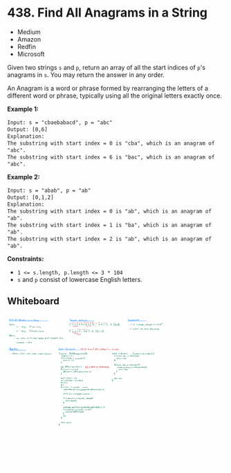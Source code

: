 # 438. Find All Anagrams in a String
- Medium
- Amazon
- Redfin
- Microsoft

Given two strings `s` and `p`, return an array of all the start indices of `p`'s
anagrams in `s`. You may return the answer in any order.

An Anagram is a word or phrase formed by rearranging the letters of a different
word or phrase, typically using all the original letters exactly once.

**Example 1:**
```
Input: s = "cbaebabacd", p = "abc"
Output: [0,6]
Explanation:
The substring with start index = 0 is "cba", which is an anagram of "abc".
The substring with start index = 6 is "bac", which is an anagram of "abc".
```

**Example 2:**
```
Input: s = "abab", p = "ab"
Output: [0,1,2]
Explanation:
The substring with start index = 0 is "ab", which is an anagram of "ab".
The substring with start index = 1 is "ba", which is an anagram of "ab".
The substring with start index = 2 is "ab", which is an anagram of "ab".
```

**Constraints:**
- `1 <= s.length, p.length <= 3 * 104`
- `s` and `p` consist of lowercase English letters.

## Whiteboard
![Whiteboard Image][whiteboard-image]

<!-- Refs -->
[whiteboard-image]: whiteboard.jpg
